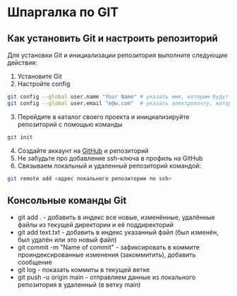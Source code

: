 # Шпаргалка по GIT  
## Как установить Git и настроить репозиторий
Для установки Git и инициализации репозитория выполните следующие действия:   
1. Установите Git 
2. Настройте config
```bash
git config --global user.name "Your Name" # указать имя, которым будут подписаны коммиты  
git config --global user.email "e@w.com"  # указать электропочту, которая будет в описании коммитера
```
3. Перейдите в каталог своего проекта и инициализируйте репозиторий с помощью команды 
```bash
git init
```
4. Создайте аккаунт на [GitHub](https://github.com/) и репозиторий  
5. Не забудьте про добавление ssh-ключа в профиль на GitHub  
6. Связываем локальный и удаленный репозиторий командой:
```bash
git remote add <адрес локального репозитории по ssh>
```

## Консольные команды Git  
* git add . - добавить в индекс все новые, изменённые, удалённые файлы из текущей директории и её поддиректорий  
* git add text.txt - добавить в индекс указанный файл (был изменён, был удалён или это новый файл)  
* git commit -m "Name of commit" - зафиксировать в коммите проиндексированные изменения (закоммитить), добавить сообщение  
* git log - показать коммиты в текущей ветке
* git push -u origin main - отправляем данные из локального репозитория в удаленный (в ветку main)